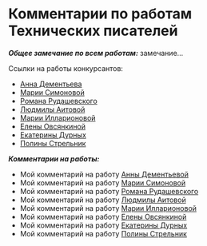 # Комментарии по работам Технических писателей
  
  
***Общее замечание по всем работам:*** замечание...
  
Ссылки на работы конкурсантов:
* [Анна Дементьева](https://github.com/AnnaVoenmeh/Playground "Переход на работу Анны Дементьевой") 
* [Марии Симоновой](https://github.com/MariySimonova/Sandbox "Переход на работу Марии Симоновой")
* [Романа Рудашевского](https://github.com/Rudashevskiy/tech "Переход на работу Романа Рудашевского")
* [Людмилы Аитовой](https://github.com/melany20/first_lesson/tree/main/images "Переход на работу Людмилы Аитовой")
* [Марии Илларионовой](https://github.com/Mariya-Ill/First-lesson "Переход на работу Марии Илларионовой")
* [Елены Овсянкиной](https://github.com/Elena567-collab/rukovodstvo_2/tree/main "Переход на работу Елены Овсянкиной")
* [Екатерины Дурных](https://github.com/Ekaterinka17/primery "Переход на работу Екатерины Дурных")
* [Полины Стрельник](https://github.com/PolinaTW/GIT-Education/tree/main "Переход на работу Полины Стрельник")
  
***Комментарии на работы:***
  
  
* Мой комментарий на работу [Анны Дементьевой]()
* Мой комментарий на работу [Марии Симоновой]()
* Мой комментарий на работу [Романа Рудашевского]()
* Мой комментарий на работу [Людмилы Аитовой]()
* Мой комментарий на работу [Марии Илларионовой]()
* Мой комментарий на работу [Елены Овсянкиной]()
* Мой комментарий на работу [Екатерины Дурных]()
* Мой комментарий на работу [Полины Стрельник]()